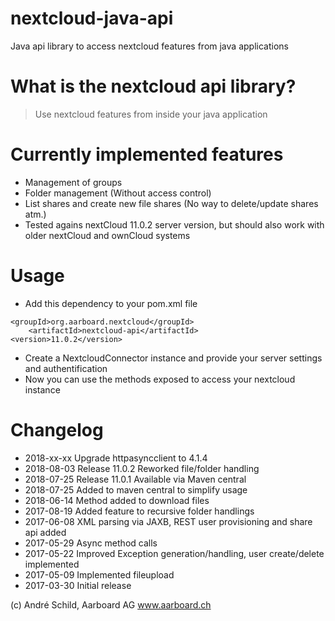 # nextcloud-java-api
Java api library to access nextcloud features from java applications

# What is the nextcloud api library?
> Use nextcloud features from inside your java application

# Currently implemented features
- Management of groups
- Folder management (Without access control)
- List shares and create new file shares (No way to delete/update shares atm.)
- Tested agains nextCloud 11.0.2 server version, but should also work with older nextCloud and ownCloud systems

# Usage
- Add this dependency to your pom.xml file
```
<groupId>org.aarboard.nextcloud</groupId>
    <artifactId>nextcloud-api</artifactId>
<version>11.0.2</version>
```

- Create a NextcloudConnector instance and provide your server settings and authentification
- Now you can use the methods exposed to access your nextcloud instance

# Changelog
- 2018-xx-xx Upgrade httpasyncclient to 4.1.4
- 2018-08-03 Release 11.0.2
             Reworked file/folder handling
- 2018-07-25 Release 11.0.1
             Available via Maven central
- 2018-07-25 Added to maven central to simplify usage
- 2018-06-14 Method added to download files
- 2017-08-19 Added feature to recursive folder handlings
- 2017-06-08 XML parsing via JAXB, REST user provisioning and share api added
- 2017-05-29 Async method calls
- 2017-05-22 Improved Exception generation/handling, user create/delete implemented
- 2017-05-09 Implemented fileupload
- 2017-03-30 Initial release

(c) André Schild, Aarboard AG www.aarboard.ch
